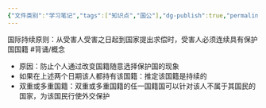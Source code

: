 ```yaml
---
{"文件类别":"学习笔记","tags":["知识点","国公"],"dg-publish":true,"permalink":"/学习笔记studyup/国际公法/国籍持续原则/","dgPassFrontmatter":true,"created":"2024-10-22T11:13:38.420+08:00","updated":"2024-11-07T18:32:50.127+08:00"}
---
```


国际持续原则：从受害人受害之日起到国家提出求偿时，受害人必须连续具有保护国国籍 #背诵/概念 
- 原因：防止个人通过改变国籍随意选择保护国的现象
- 如果在上述两个日期该人都持有该国籍：推定该国籍是持续的
- 双重或多重国籍：双重或多重国籍的任一国籍国可以针对该人不属于其国民的国家，为该国民行使外交保护
